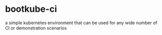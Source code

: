 # bootkube-ci
a simple kubernetes environment that can be used for any wide number of CI or demonstration scenarios
